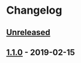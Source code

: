 # Changelog

## [Unreleased](https://github.com/olivierlacan/keep-a-changelog/compare/v1.1.0...HEAD)

## [1.1.0](https://github.com/olivierlacan/keep-a-changelog/compare/v1.1.0...HEAD) - 2019-02-15
